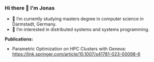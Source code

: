 ### Hi there 👋 I'm Jonas

<!--
**Jonas-Wessner/Jonas-Wessner** is a ✨ _special_ ✨ repository because its `README.md` (this file) appears on your GitHub profile. !-->

- 🌱 I’m currently studying masters degree in computer science in Darmstadt, Germany.
- 👯 I’m interested in distributed systems and systems programming.

**Publications:**  
- Parametric Optimization on HPC Clusters with Geneva:  
  https://link.springer.com/article/10.1007/s41781-023-00098-6


